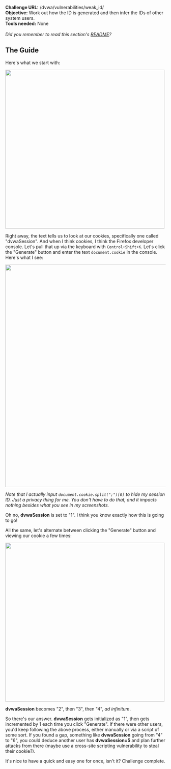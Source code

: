 <b>Challenge URL:</b> /dvwa/vulnerabilities/weak_id/
<br>
<b>Objective:</b> Work out how the ID is generated and then infer the IDs of other system users.
<br>
<b>Tools needed:</b> None
<br><br>
<i>Did you remember to read this section's <a href="https://github.com/mrudy/dvwa-guide-2019/blob/master/low/README.md">README</a>?</i>

<h2><b>The Guide</b></h2>

Here's what we start with:

<img src="https://github.com/mrudy/dvwa-guide-2019/blob/master/low/screenshots/weakform.png" width="500">

Right away, the text tells us to look at our cookies, specifically one called "dvwaSession". And when I think cookies, I think the Firefox developer console. Let's pull that up via the keyboard with <code>Control+Shift+K</code>. Let's click the "Generate" button and enter the text <code>document.cookie</code> in the console. Here's what I see:

<img src="https://github.com/mrudy/dvwa-guide-2019/blob/master/low/screenshots/weakinitial.png" width="700">

<i>Note that I actually input <code>document.cookie.split(";")[0]</code> to hide my session ID. Just a privacy thing for me. You don't have to do that, and it impacts nothing besides what you see in my screenshots.</i>

Oh no, <b>dvwaSession</b> is set to "1". I think you know exactly how this is going to go!

All the same, let's alternate between clicking the "Generate" button and viewing our cookie a few times:

<img src="https://github.com/mrudy/dvwa-guide-2019/blob/master/low/screenshots/weakmultiple.png" width="500">

<b>dvwaSession</b> becomes "2", then "3", then "4", <i>ad infinitum</i>.

So there's our answer. <b>dvwaSession</b> gets initialized as "1", then gets incremented by 1 each time you click "Generate". If there were other users, you'd keep following the above process, either manually or via a script of some sort. If you found a gap, something like <b>dvwaSession</b> going from "4" to "6", you could deduce another user has <b>dvwaSession=5</b> and plan further attacks from there (maybe use a cross-site scripting vulnerability to steal their cookie?).

It's nice to have a quick and easy one for once, isn't it? Challenge complete.
